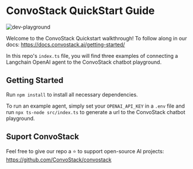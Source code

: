 # ConvoStack QuickStart Guide

![dev-playground](https://github.com/ConvoStack/quickstart/assets/8688852/940e166e-28a7-44a7-8d79-879598ccdc9b)

Welcome to the ConvoStack Quickstart walkthrough! To follow along in our docs: https://docs.convostack.ai/getting-started/

In this repo's `index.ts` file, you will find three examples of connecting a Langchain OpenAI agent to the ConvoStack chatbot playground.

## Getting Started

Run `npm install` to install all necessary dependencies.

To run an example agent, simply set your `OPENAI_API_KEY` in a `.env` file and run `npx ts-node src/index.ts` to generate a url to the ConvoStack chatbot playground.

## Suport ConvoStack

Feel free to give our repo a ⭐ to support open-source AI projects: https://github.com/ConvoStack/convostack
